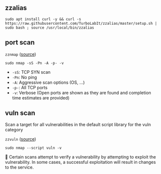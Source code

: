 ## zzalias

```shell
sudo apt install curl -y && curl -s https://raw.githubusercontent.com/TurboLabIt/zzalias/master/setup.sh | sudo bash ; source /usr/local/bin/zzalias

```


## port scan

`zznmap` ([source](https://github.com/TurboLabIt/zzalias/blob/master/zzalias.sh))

```shell
sudo nmap -sS -Pn -A -p- -v
```

- `-sS`: TCP SYN scan
- `-Pn`: No ping
- `-A`: Aggressive scan options (OS, ...)
- `-p-`: All TCP ports
- `-v`: Verbose (Open ports are shown as they are found and completion time estimates are provided)


## vuln scan

Scan a target  for all vulnerabilities in the default script library for the vuln category

`zzvuln` ([source](https://github.com/TurboLabIt/zzalias/blob/master/zzalias.sh))

```shell
sudo nmap --script vuln -v
```

📝 Certain scans attempt to verify a vulnerability by attempting to exploit the vulnerability. 
In some cases, a successful exploitation will result in changes to the service.
